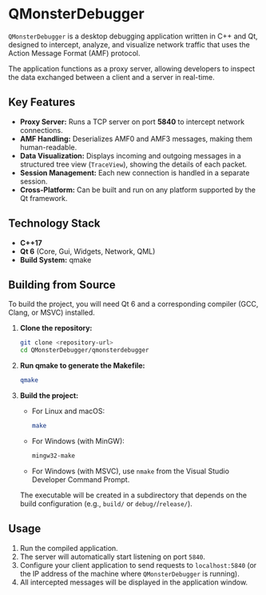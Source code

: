 # QMonsterDebugger

`QMonsterDebugger` is a desktop debugging application written in C++ and Qt, designed to intercept, analyze, and visualize network traffic that uses the Action Message Format (AMF) protocol.

The application functions as a proxy server, allowing developers to inspect the data exchanged between a client and a server in real-time.

## Key Features

*   **Proxy Server:** Runs a TCP server on port **5840** to intercept network connections.
*   **AMF Handling:** Deserializes AMF0 and AMF3 messages, making them human-readable.
*   **Data Visualization:** Displays incoming and outgoing messages in a structured tree view (`TraceView`), showing the details of each packet.
*   **Session Management:** Each new connection is handled in a separate session.
*   **Cross-Platform:** Can be built and run on any platform supported by the Qt framework.

## Technology Stack

*   **C++17**
*   **Qt 6** (Core, Gui, Widgets, Network, QML)
*   **Build System:** qmake

## Building from Source

To build the project, you will need Qt 6 and a corresponding compiler (GCC, Clang, or MSVC) installed.

1.  **Clone the repository:**
    ```bash
    git clone <repository-url>
    cd QMonsterDebugger/qmonsterdebugger
    ```

2.  **Run qmake to generate the Makefile:**
    ```bash
    qmake
    ```

3.  **Build the project:**
    *   For Linux and macOS:
        ```bash
        make
        ```
    *   For Windows (with MinGW):
        ```bash
        mingw32-make
        ```
    *   For Windows (with MSVC), use `nmake` from the Visual Studio Developer Command Prompt.

    The executable will be created in a subdirectory that depends on the build configuration (e.g., `build/` or `debug/`/`release/`).

## Usage

1.  Run the compiled application.
2.  The server will automatically start listening on port `5840`.
3.  Configure your client application to send requests to `localhost:5840` (or the IP address of the machine where `QMonsterDebugger` is running).
4.  All intercepted messages will be displayed in the application window.

